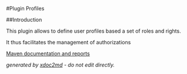 
#Plugin Profiles

##Introduction

This plugin allows to define user profiles based a set of roles and rights.

It thus facilitates the management of authorizations


[Maven documentation and reports](http://dev.lutece.paris.fr/plugins/plugin-profiles/)



 *generated by [xdoc2md](https://github.com/lutece-platform/tools-maven-xdoc2md-plugin) - do not edit directly.*